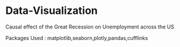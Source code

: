 # Data-Visualization
Causal effect of the Great Recession on Unemployment across the US

Packages Used : matplotlib,seaborn,plotly,pandas,cufflinks
